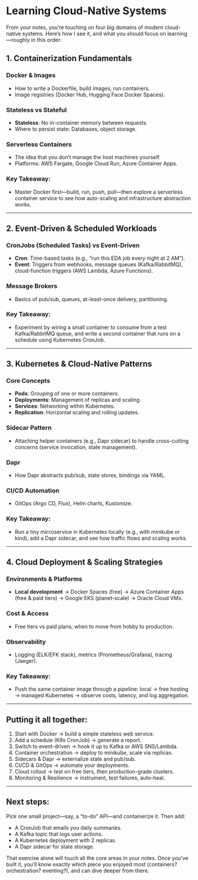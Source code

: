 # Learning Cloud-Native Systems

From your notes, you’re touching on four big domains of modern cloud-native systems. Here’s how I see it, and what you should focus on learning—roughly in this order:

## 1. Containerization Fundamentals

### Docker & Images
- How to write a Dockerfile, build images, run containers.
- Image registries (Docker Hub, Hugging Face Docker Spaces).

### Stateless vs Stateful
- **Stateless**: No in-container memory between requests.
- Where to persist state: Databases, object storage.

### Serverless Containers
- The idea that you don’t manage the host machines yourself.
- Platforms: AWS Fargate, Google Cloud Run, Azure Container Apps.

### Key Takeaway:
- Master Docker first—build, run, push, pull—then explore a serverless container service to see how auto-scaling and infrastructure abstraction works.

---

## 2. Event-Driven & Scheduled Workloads

### CronJobs (Scheduled Tasks) vs Event-Driven
- **Cron**: Time-based tasks (e.g., “run this EDA job every night at 2 AM”).
- **Event**: Triggers from webhooks, message queues (Kafka/RabbitMQ), cloud-function triggers (AWS Lambda, Azure Functions).

### Message Brokers
- Basics of pub/sub, queues, at-least-once delivery, partitioning.

### Key Takeaway:
- Experiment by wiring a small container to consume from a test Kafka/RabbitMQ queue, and write a second container that runs on a schedule using Kubernetes CronJob.

---

## 3. Kubernetes & Cloud-Native Patterns

### Core Concepts
- **Pods**: Grouping of one or more containers.
- **Deployments**: Management of replicas and scaling.
- **Services**: Networking within Kubernetes.
- **Replication**: Horizontal scaling and rolling updates.

### Sidecar Pattern
- Attaching helper containers (e.g., Dapr sidecar) to handle cross-cutting concerns (service invocation, state management).

### Dapr
- How Dapr abstracts pub/sub, state stores, bindings via YAML.

### CI/CD Automation
- GitOps (Argo CD, Flux), Helm charts, Kustomize.

### Key Takeaway:
- Run a tiny microservice in Kubernetes locally (e.g., with minikube or kind), add a Dapr sidecar, and see how traffic flows and scaling works.

---

## 4. Cloud Deployment & Scaling Strategies

### Environments & Platforms
- **Local development** → Docker Spaces (free) → Azure Container Apps (free & paid tiers) → Google EKS (planet-scale) → Oracle Cloud VMs.

### Cost & Access
- Free tiers vs paid plans; when to move from hobby to production.

### Observability
- Logging (ELK/EFK stack), metrics (Prometheus/Grafana), tracing (Jaeger).

### Key Takeaway:
- Push the same container image through a pipeline: local → free hosting → managed Kubernetes → observe costs, latency, and log aggregation.

---

## Putting it all together:

1. Start with Docker → build a simple stateless web service.
2. Add a schedule (K8s CronJob) → generate a report.
3. Switch to event-driven → hook it up to Kafka or AWS SNS/Lambda.
4. Container orchestration → deploy to minikube, scale via replicas.
5. Sidecars & Dapr → externalize state and pub/sub.
6. CI/CD & GitOps → automate your deployments.
7. Cloud rollout → test on free tiers, then production-grade clusters.
8. Monitoring & Resilience → instrument, test failures, auto-heal.

---

## Next steps:

Pick one small project—say, a “to-do” API—and containerize it. Then add:

- A CronJob that emails you daily summaries.
- A Kafka topic that logs user actions.
- A Kubernetes deployment with 2 replicas.
- A Dapr sidecar for state storage.

That exercise alone will touch all the core areas in your notes. Once you’ve built it, you’ll know exactly which piece you enjoyed most (containers? orchestration? eventing?), and can dive deeper from there.
